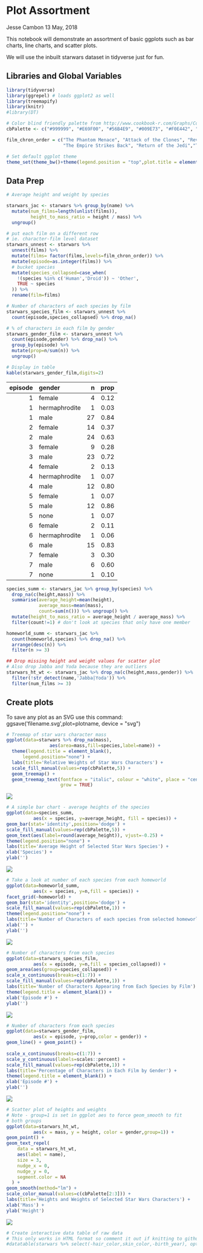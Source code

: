 Plot Assortment
================
Jesse Cambon
13 May, 2018

This notebook will demonstrate an assortment of basic ggplots such as bar charts, line charts, and scatter plots.

We will use the inbuilt starwars dataset in tidyverse just for fun.

Libraries and Global Variables
------------------------------

``` r
library(tidyverse)
library(ggrepel) # loads ggplot2 as well
library(treemapify)
library(knitr)
#library(DT)

# Color blind friendly palette from http://www.cookbook-r.com/Graphs/Colors_(ggplot2)/
cbPalette <- c("#999999", "#E69F00", "#56B4E9", "#009E73", "#F0E442", "#0072B2", "#D55E00", "#CC79A7")

film_chron_order = c("The Phantom Menace", "Attack of the Clones", "Revenge of the Sith","A New Hope", 
                     "The Empire Strikes Back", "Return of the Jedi","The Force Awakens")  

# Set default ggplot theme
theme_set(theme_bw()+theme(legend.position = "top",plot.title = element_text(lineheight=1, face="bold",hjust = 0.5)))
```

Data Prep
---------

``` r
# Average height and weight by species

starwars_jac <- starwars %>% group_by(name) %>%
  mutate(num_films=length(unlist(films)),
         height_to_mass_ratio = height / mass) %>%
  ungroup() 

# put each film on a different row
# ie. character-film level dataset
starwars_unnest <- starwars %>%
  unnest(films) %>%
  mutate(films= factor(films,levels=film_chron_order)) %>%
  mutate(episode=as.integer(films)) %>%
  # bucket species
  mutate(species_collapsed=case_when(
    !(species %in% c('Human','Droid')) ~ 'Other',
    TRUE ~ species
  )) %>%
  rename(film=films)

# Number of characters of each species by film
starwars_species_film <- starwars_unnest %>% 
  count(episode,species_collapsed) %>% drop_na() 

# % of characters in each film by gender
starwars_gender_film <- starwars_unnest %>%
  count(episode,gender) %>% drop_na() %>% 
  group_by(episode) %>% 
  mutate(prop=n/sum(n)) %>%
  ungroup() 

# Display in table
kable(starwars_gender_film,digits=2)
```

|  episode| gender        |    n|  prop|
|--------:|:--------------|----:|-----:|
|        1| female        |    4|  0.12|
|        1| hermaphrodite |    1|  0.03|
|        1| male          |   27|  0.84|
|        2| female        |   14|  0.37|
|        2| male          |   24|  0.63|
|        3| female        |    9|  0.28|
|        3| male          |   23|  0.72|
|        4| female        |    2|  0.13|
|        4| hermaphrodite |    1|  0.07|
|        4| male          |   12|  0.80|
|        5| female        |    1|  0.07|
|        5| male          |   12|  0.86|
|        5| none          |    1|  0.07|
|        6| female        |    2|  0.11|
|        6| hermaphrodite |    1|  0.06|
|        6| male          |   15|  0.83|
|        7| female        |    3|  0.30|
|        7| male          |    6|  0.60|
|        7| none          |    1|  0.10|

``` r
species_summ <- starwars_jac %>% group_by(species) %>%
  drop_na(c(height,mass)) %>%
  summarise(average_height=mean(height),
            average_mass=mean(mass),
            count=sum(n())) %>% ungroup() %>%
  mutate(height_to_mass_ratio = average_height / average_mass) %>%
  filter(count!=1) # don't look at species that only have one member

homeworld_summ <- starwars_jac %>%
  count(homeworld,species) %>% drop_na() %>%
  arrange(desc(n)) %>%
  filter(n >= 3)

## Drop missing height and weight values for scatter plot
# Also drop Jabba and Yoda because they are outliers
starwars_ht_wt <- starwars_jac %>% drop_na(c(height,mass,gender)) %>%
  filter(!str_detect(name,'Jabba|Yoda')) %>% 
  filter(num_films >= 3)
```

Create plots
------------

To save any plot as an SVG use this command: ggsave('filename.svg',plot=plotname, device = "svg")

``` r
# Treemap of star wars character mass
ggplot(data=starwars %>% drop_na(mass),
                aes(area=mass,fill=species,label=name)) + 
  theme(legend.title = element_blank(),
      legend.position="none") +
  labs(title='Relative Weights of Star Wars Characters') +
  scale_fill_manual(values=rep(cbPalette,5)) +
  geom_treemap() +
  geom_treemap_text(fontface = "italic", colour = "white", place = "centre",
                    grow = TRUE)
```

![](Plot_Assortment_files/figure-markdown_github/unnamed-chunk-2-1.png)

``` r
# A simple bar chart - average heights of the species
ggplot(data=species_summ,
          aes(x = species, y=average_height, fill = species)) +
geom_bar(stat='identity',position='dodge') +
scale_fill_manual(values=rep(cbPalette,5)) +
geom_text(aes(label=round(average_height)), vjust=-0.25) +
theme(legend.position="none") +
labs(title='Average Height of Selected Star Wars Species') +
xlab('Species') +
ylab('')
```

![](Plot_Assortment_files/figure-markdown_github/unnamed-chunk-2-2.png)

``` r
# Take a look at number of each species from each homeworld
ggplot(data=homeworld_summ,
          aes(x = species, y=n,fill = species)) +
facet_grid(~homeworld) +
geom_bar(stat='identity',position='dodge') +
scale_fill_manual(values=rep(cbPalette,1)) +
theme(legend.position="none") +
labs(title='Number of Characters of each species from selected homeworlds') +
xlab('') +
ylab('')
```

![](Plot_Assortment_files/figure-markdown_github/unnamed-chunk-2-3.png)

``` r
# Number of characters from each species 
ggplot(data=starwars_species_film,
          aes(x = episode, y=n,fill = species_collapsed)) +
geom_area(aes(group=species_collapsed)) +
scale_x_continuous(breaks=c(1:7)) +
scale_fill_manual(values=rep(cbPalette,1)) +
labs(title='Number of Characters Appearing from Each Species by Film') +
theme(legend.title = element_blank()) +
xlab('Episode #') +
ylab('')
```

![](Plot_Assortment_files/figure-markdown_github/unnamed-chunk-2-4.png)

``` r
# Number of characters from each species 
ggplot(data=starwars_gender_film,
          aes(x = episode, y=prop,color = gender)) +
geom_line() + geom_point() +
  
scale_x_continuous(breaks=c(1:7)) +
scale_y_continuous(labels=scales::percent) + 
scale_fill_manual(values=rep(cbPalette,1)) +
labs(title='Percentage of Characters in Each Film by Gender') +
theme(legend.title = element_blank()) +
xlab('Episode #') +
ylab('')
```

![](Plot_Assortment_files/figure-markdown_github/unnamed-chunk-2-5.png)

``` r
# Scatter plot of heights and weights 
# Note - group=1 is set in ggplot aes to force geom_smooth to fit
# both groups
ggplot(data=starwars_ht_wt,
          aes(x = mass, y = height, color = gender,group=1)) +
geom_point() +
geom_text_repel(
    data = starwars_ht_wt,
    aes(label = name),
    size = 3,
    nudge_x = 0,
    nudge_y = 0,
    segment.color = NA
  ) +
geom_smooth(method="lm") +
scale_color_manual(values=c(cbPalette[2:3])) +
labs(title='Heights and Weights of Selected Star Wars Characters') +
xlab('Mass') +
ylab('Height')
```

![](Plot_Assortment_files/figure-markdown_github/unnamed-chunk-2-6.png)

``` r
# Create interactive data table of raw data
# This only works in HTML format so comment it out if knitting to github format 
#datatable(starwars %>% select(-hair_color,skin_color,-birth_year), options = list(pageLength = 10))
```
